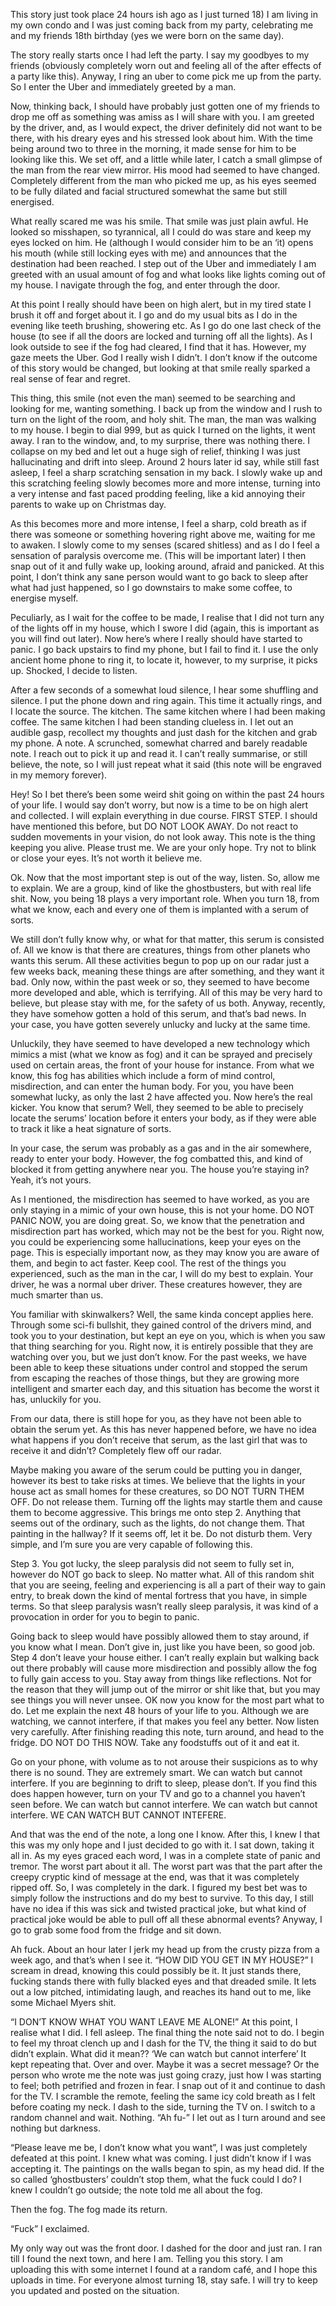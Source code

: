 This story just took place 24 hours ish ago as I just turned 18) I am living in my own condo and I was just coming back from my party, celebrating me and my friends 18th birthday (yes we were born on the same day). 

The story really starts once I had left the party. I say my goodbyes to my friends (obviously completely worn out and feeling all of the after effects of a party like this). Anyway, I ring an uber to come pick me up from the party. So I enter the Uber and immediately greeted by a man. 

Now, thinking back, I should have probably just gotten one of my friends to drop me off as something was amiss as I will share with you. I am greeted by the driver, and, as I would expect, the driver definitely did not want to be there, with his dreary eyes and his stressed look about him. With the time being around two to three in the morning, it made sense for him to be looking like this. We set off, and a little while later, I catch a small glimpse of the man from the rear view mirror. His mood had seemed to have changed. Completely different from the man who picked me up, as his eyes seemed to be fully dilated and facial structured somewhat the same but still energised. 

What really scared me was his smile. That smile was just plain awful. He looked so misshapen, so tyrannical, all I could do was stare and keep my eyes locked on him. He (although I would consider him to be an ‘it) opens his mouth (while still locking eyes with me) and announces that the destination had been reached. I step out of the Uber and immediately I am greeted with an usual amount of fog and what looks like lights coming out of my house. I navigate through the fog, and enter through the door. 

At this point I really should have been on high alert, but in my tired state I brush it off and forget about it. I go and do my usual bits as I do in the evening like teeth brushing, showering etc. As I go do one last check of the house (to see if all the doors are locked and turning off all the lights). As I look outside to see if the fog had cleared, I find that it has. However, my gaze meets the Uber. God I really wish I didn’t. I don’t know if the outcome of this story would be changed, but looking at that smile really sparked a real sense of fear and regret.

This thing, this smile (not even the man) seemed to be searching and looking for me, wanting something. I back up from the window and I rush to turn on the light of the room, and holy shit. The man, the man was walking to my house. I begin to dial 999, but as quick I turned on the lights, it went away. I ran to the window, and, to my surprise, there was nothing there. I collapse on my bed and let out a huge sigh of relief, thinking I was just hallucinating and drift into sleep. Around 2 hours later id say, while still fast asleep, I feel a sharp scratching sensation in my back. I slowly wake up and this scratching feeling slowly becomes more and more intense, turning into a very intense and fast paced prodding feeling, like a kid annoying their parents to wake up on Christmas day.

 As this becomes more and more intense, I feel a sharp, cold breath as if there was someone or something hovering right above me, waiting for me to awaken. I slowly come to my senses (scared shitless) and as I do I feel a sensation of paralysis overcome me. (This will be important later) I then snap out of it and fully wake up, looking around, afraid and panicked. At this point, I don’t think any sane person would want to go back to sleep after what had just happened, so I go downstairs to make some coffee, to energise myself. 

Peculiarly, as I wait for the coffee to be made, I realise that I did not turn any of the lights off in my house, which I swore I did (again, this is important as you will find out later). Now here’s where I really should have started to panic. I go back upstairs to find my phone, but I fail to find it. I use the only ancient home phone to ring it, to locate it, however, to my surprise, it picks up. Shocked, I decide to listen.

 After a few seconds of a somewhat loud silence, I hear some shuffling and silence. I put the phone down and ring again. This time it actually rings, and I locate the source. The kitchen. The same kitchen where I had been making coffee. The same kitchen I had been standing clueless in. I let out an audible gasp, recollect my thoughts and just dash for the kitchen and grab my phone. A note. A scrunched, somewhat charred and barely readable note. I reach out to pick it up and read it. I can’t really summarise, or still believe, the note, so I will just repeat what it said (this note will be engraved in my memory forever).
 
 
Hey! So I bet there’s been some weird shit going on within the past 24 hours of your life. I would say don’t worry, but now is a time to be on high alert and collected. I will explain everything in due course. FIRST STEP. I should have mentioned this before, but DO NOT LOOK AWAY. Do not react to sudden movements in your vision, do not look away. This note is the thing keeping you alive. Please trust me. We are your only hope. Try not to blink or close your eyes. It’s not worth it believe me.

 Ok. Now that the most important step is out of the way, listen. So, allow me to explain. We are a group, kind of like the ghostbusters, but with real life shit. Now, you being 18 plays a very important role. When you turn 18, from what we know, each and every one of them is implanted with a serum of sorts. 

We still don’t fully know why, or what for that matter, this serum is consisted of. All we know is that there are creatures, things from other planets who wants this serum. All these activities begun to pop up on our radar just a few weeks back, meaning these things are after something, and they want it bad. Only now, within the past week or so, they seemed to have become more developed and able, which is terrifying. All of this may be very hard to believe, but please stay with me, for the safety of us both. Anyway, recently, they have somehow gotten a hold of this serum, and that’s bad news. In your case, you have gotten severely unlucky and lucky at the same time.

 Unluckily, they have seemed to have developed a new technology which mimics a mist (what we know as fog) and it can be sprayed and precisely used on certain areas, the front of your house for instance. From what we know, this fog has abilities which include a form of mind control, misdirection, and can enter the human body. For you, you have been somewhat lucky, as only the last 2 have affected you. Now here’s the real kicker. You know that serum? Well, they seemed to be able to precisely locate the serums’ location before it enters your body, as if they were able to track it like a heat signature of sorts.

 In your case, the serum was probably as a gas and in the air somewhere, ready to enter your body. However, the fog combatted this, and kind of blocked it from getting anywhere near you. The house you’re staying in? Yeah, it’s not yours.

 As I mentioned, the misdirection has seemed to have worked, as you are only staying in a mimic of your own house, this is not your home. DO NOT PANIC NOW, you are doing great. So, we know that the penetration and misdirection part has worked, which may not be the best for you. Right now, you could be experiencing some hallucinations, keep your eyes on the page. This is especially important now, as they may know you are aware of them, and begin to act faster. Keep cool. The rest of the things you experienced, such as the man in the car, I will do my best to explain. Your driver, he was a normal uber driver. These creatures however, they are much smarter than us.

 You familiar with skinwalkers? Well, the same kinda concept applies here. Through some sci-fi bullshit, they gained control of the drivers mind, and took you to your destination, but kept an eye on you, which is when you saw that thing searching for you. Right now, it is entirely possible that they are watching over you, but we just don’t know. For the past weeks, we have been able to keep these situations under control and stopped the serum from escaping the reaches of those things, but they are growing more intelligent and smarter each day, and this situation has become the worst it has, unluckily for you. 

From our data, there is still hope for you, as they have not been able to obtain the serum yet. As this has never happened before, we have no idea what happens if you don’t receive that serum, as the last girl that was to receive it and didn’t? Completely flew off our radar.

 Maybe making you aware of the serum could be putting you in danger, however its best to take risks at times. We believe that the lights in your house act as small homes for these creatures, so DO NOT TURN THEM OFF. Do not release them. Turning off the lights may startle them and cause them to become aggressive. This brings me onto step 2. Anything that seems out of the ordinary, such as the lights, do not change them. That painting in the hallway? If it seems off, let it be. Do not disturb them. Very simple, and I’m sure you are very capable of following this. 

Step 3. You got lucky, the sleep paralysis did not seem to fully set in, however do NOT go back to sleep. No matter what. All of this random shit that you are seeing, feeling and experiencing is all a part of their way to gain entry, to break down the kind of mental fortress that you have, in simple terms. So that sleep paralysis wasn’t really sleep paralysis, it was kind of a provocation in order for you to begin to panic.

 Going back to sleep would have possibly allowed them to stay around, if you know what I mean. Don’t give in, just like you have been, so good job. Step 4 don’t leave your house either. I can’t really explain but walking back out there probably will cause more misdirection and possibly allow the fog to fully gain access to you. Stay away from things like reflections. Not for the reason that they will jump out of the mirror or shit like that, but you may see things you will never unsee. OK now you know for the most part what to do. Let me explain the next 48 hours of your life to you. Although we are watching, we cannot interfere, if that makes you feel any better. Now listen very carefully. After finishing reading this note, turn around, and head to the fridge. DO NOT DO THIS NOW. Take any foodstuffs out of it and eat it. 

Go on your phone, with volume as to not arouse their suspicions as to why there is no sound. They are extremely smart. We can watch but cannot interfere. If you are beginning to drift to sleep, please don’t. If you find this does happen however, turn on your TV and go to a channel you haven’t seen before. We can watch but cannot interfere. We can watch but cannot interfere. WE CAN WATCH BUT CANNOT INTEFERE.
 
And that was the end of the note, a long one I know. After this, I knew I that this was my only hope and I just decided to go with it. I sat down, taking it all in. As my eyes graced each word, I was in a complete state of panic and tremor. The worst part about it all. The worst part was that the part after the creepy cryptic kind of message at the end, was that it was completely ripped off. So, I was completely in the dark. I figured my best bet was to simply follow the instructions and do my best to survive. To this day, I still have no idea if this was sick and twisted practical joke, but what kind of practical joke would be able to pull off all these abnormal events? Anyway, I go to grab some food from the fridge and sit down. 

Ah fuck. About an hour later I jerk my head up from the crusty pizza from a week ago, and that’s when I see it. 
“HOW DID YOU GET IN MY HOUSE?” I scream in dread, knowing this could possibly be it. It just stands there, fucking stands there with fully blacked eyes and that dreaded smile. It lets out a low pitched, intimidating laugh, and reaches its hand out to me, like some Michael Myers shit. 

“I DON’T KNOW WHAT YOU WANT LEAVE ME ALONE!” At this point, I realise what I did. I fell asleep. The final thing the note said not to do. I begin to feel my throat clench up and I dash for the TV, the thing it said to do but didn’t explain. What did it mean?? ‘We can watch but cannot interfere’ It kept repeating that. Over and over. Maybe it was a secret message? Or the person who wrote me the note was just going crazy, just how I was starting to feel; both petrified and frozen in fear. I snap out of it and continue to dash for the TV. I scramble the remote, feeling the same icy cold breath as I felt before coating my neck. I dash to the side, turning the TV on. I switch to a random channel and wait. Nothing. 
“Ah fu-” I let out as I turn around and see nothing but darkness. 

“Please leave me be, I don’t know what you want”, I was just completely defeated at this point. I knew what was coming. I just didn’t know if I was accepting it. The paintings on the walls began to spin, as my head did. If the so called ‘ghostbusters’ couldn’t stop them, what the fuck could I do? I knew I couldn’t go outside; the note told me all about the fog. 

Then the fog. The fog made its return.
 
“Fuck” I exclaimed.

My only way out was the front door. I dashed for the door and just ran. I ran till I found the next town, and here I am. Telling you this story. I am uploading this with some internet I found at a random café, and I hope this uploads in time. For everyone almost turning 18, stay safe. I will try to keep you updated and posted on the situation.